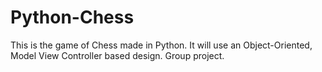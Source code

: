 # Python-Chess

This is the game of Chess made in Python. It will use an Object-Oriented, Model View Controller based design. Group project.
